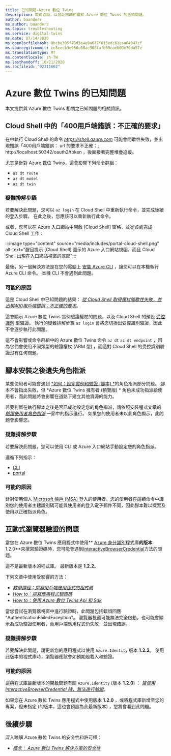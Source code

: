 ```yaml
---
title: 已知問題-Azure 數位 Twins
description: 取得協助，以協助辨識和緩和 Azure 數位 Twins 的已知問題。
author: baanders
ms.author: baanders
ms.topic: troubleshooting
ms.service: digital-twins
ms.date: 07/14/2020
ms.openlocfilehash: 8bcbe395f78d3e4e9a6f7f615edc61eaa04347cf
ms.sourcegitcommit: ce8eecb3e966c08ae368fafb69eaeb00e76da57e
ms.translationtype: MT
ms.contentlocale: zh-TW
ms.lasthandoff: 10/21/2020
ms.locfileid: "92311662"
---
```

# <a name="known-issues-in-azure-digital-twins"></a>Azure 數位 Twins 的已知問題

本文提供與 Azure 數位 Twins 相關之已知問題的相關資訊。

## <a name="400-client-error-bad-request-in-cloud-shell"></a>Cloud Shell 中的「400用戶端錯誤：不正確的要求」

在中執行 Cloud Shell 的命令 *https://shell.azure.com* 可能會間歇性失敗，並出現錯誤「400用戶端錯誤： url 的要求不正確：」 http://localhost:50342/oauth2/token ，後面接著完整堆疊追蹤。

尤其是針對 Azure 數位 Twins，這會影響下列命令群組：
* `az dt route`
* `az dt model`
* `az dt twin`

### <a name="troubleshooting-steps"></a>疑難排解步驟

若要解決此問題，您可以 `az login` 在 Cloud Shell 中重新執行命令，並完成後續的登入步驟。 在此之後，您應該可以重新執行此命令。

或者，您可以在 Azure 入口網站中開啟 [Cloud Shell] 窗格，並從該處完成 Cloud Shell 工作：

:::image type="content" source="media/includes/portal-cloud-shell.png" alt-text="醒目提示 [Cloud Shell] 圖示的 Azure 入口網站視圖，而且 Cloud Shell 出現在入口網站視窗的底部":::

最後，另一個解決方法是在您的電腦上 [安裝 Azure CLI](/cli/azure/install-azure-cli?view=azure-cli-latest) ，讓您可以在本機執行 Azure CLI 命令。 本機 CLI 不會遇到此問題。

### <a name="possible-causes"></a>可能的原因

這是 Cloud Shell 中已知問題的結果： [*從 Cloud Shell 取得權杖間歇性失敗，並出現400用戶端錯誤：不正確的要求*](https://github.com/Azure/azure-cli/issues/11749)。

這會顯示 Azure 數位 Twins 實例驗證權杖的問題，以及 Cloud Shell 的預設 [受控識別](../active-directory/managed-identities-azure-resources/overview.md) 型驗證。 執行的疑難排解步驟 `az login` 會將您切換出受控識別驗證，因此不會逐步執行此問題。

這不會影響或命令群組中的 Azure 數位 Twins 命令 `az dt` `az dt endpoint` ，因為它們會使用不同類型的驗證權杖 (ARM 型) ，而這對 Cloud Shell 的受控識別驗證沒有任何問題。

## <a name="missing-role-assignment-after-scripted-setup"></a>腳本安裝之後遺失角色指派

某些使用者可能會遇到 [*如何：設定實例和驗證 (腳本) *](how-to-set-up-instance-scripted.md)的角色指派部分問題。 腳本不會指出失敗，但 *Azure 數位 Twins 擁有者 (預覽版) * 角色未成功指派給使用者，而此問題將會影響在道路下建立其他資源的能力。

若要判斷在執行腳本之後是否已成功設定您的角色指派，請依照安裝程式文章的 [*驗證使用者角色指派*](how-to-set-up-instance-scripted.md#verify-user-role-assignment) 一節中的指示進行。 如果您的使用者未以此角色顯示，此問題會影響您。

### <a name="troubleshooting-steps"></a>疑難排解步驟

若要解決此問題，您可以使用 CLI 或 Azure 入口網站手動設定您的角色指派。 

遵循下列指示：
* [CLI](how-to-set-up-instance-cli.md#set-up-user-access-permissions)
* [portal](how-to-set-up-instance-portal.md#set-up-user-access-permissions)

### <a name="possible-causes"></a>可能的原因

針對使用個人 [Microsoft 帳戶 (MSA) ](https://account.microsoft.com/account)登入的使用者，您的使用者在這類命令中識別您的使用者主體識別碼可能與使用者的登入電子郵件不同，因此腳本難以探索及使用以正確指派角色。

## <a name="issue-with-interactive-browser-authentication"></a>互動式瀏覽器驗證的問題

當您在 Azure 數位 Twins 應用程式中使用** [Azure 身分識別](/dotnet/api/azure.identity?view=azure-dotnet)程式庫**的版本**1.2.0**來撰寫驗證碼時，您可能會遇到[InteractiveBrowserCredential](/dotnet/api/azure.identity.interactivebrowsercredential?view=azure-dotnet)方法的問題。

這不是最新版本的程式庫。 最新版本是 **1.2.2**。

下列文章中使用受影響的方法： 
* [*教學課程：撰寫用戶端應用程式的程式碼*](tutorial-code.md)
* [*How to：撰寫應用程式驗證碼*](how-to-authenticate-client.md)
* [*How to：使用 Azure 數位 Twins Api 和 Sdk*](how-to-use-apis-sdks.md)

當您嘗試在瀏覽器視窗中進行驗證時，此問題包括錯誤回應 "AuthenticationFailedException"。 瀏覽器視窗可能無法完全啟動，也可能會顯示為成功驗證使用者，而用戶端應用程式仍失敗，並出現錯誤。

### <a name="troubleshooting-steps"></a>疑難排解步驟

若要解決此問題，請更新您的應用程式以使用 `Azure.Identity` 版本 **1.2.2**。 使用此版本的程式庫時，瀏覽器應該會如預期般載入和驗證。

### <a name="possible-causes"></a>可能的原因

這與程式庫最新版本的開啟問題有關 `Azure.Identity` (版本 **1.2.0**) ： [*當使用 InteractiveBrowserCredential 時，無法進行驗證*](https://github.com/Azure/azure-sdk-for-net/issues/13940)。

如果您在 Azure 數位 Twins 應用程式中使用版本 **1.2.0** ，或將程式庫新增至您的專案，但未指定 (的版本，這也會預設為此最新版本) ，您將會看到此問題。

## <a name="next-steps"></a>後續步驟

深入瞭解 Azure 數位 Twins 的安全性和許可權：
* [*概念： Azure 數位 Twins 解決方案的安全性*](concepts-security.md)